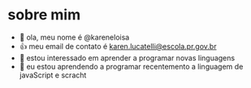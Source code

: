 # sobre mim

- 👋 ola, meu nome é @kareneloisa
- :+1: meu email de contato é karen.lucatelli@escola.pr.gov.br
- 👀 estou interessado em aprender a programar novas linguagens 
- 🌱 eu estou aprendendo a programar recentemento a linguagem de javaScript e scracht


<!---
kareneloisa/kareneloisa is a ✨ special ✨ repository because its `README.md` (this file) appears on your GitHub profile.
You can click the Preview link to take a look at your changes.
--->
